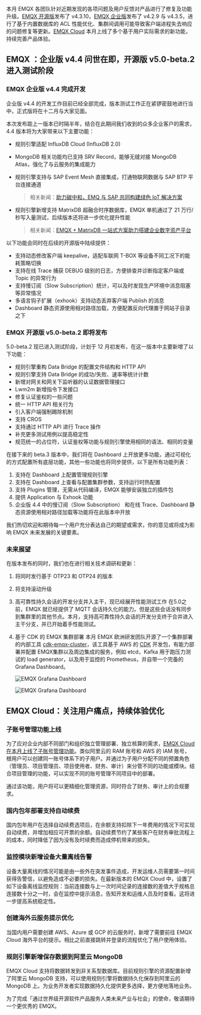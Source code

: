本月 EMQX 各团队针对近期发现的各项问题及用户反馈对产品进行了修复及功能升级。[EMQX 开源版](https://emqx.io/zh)发布了 v4.3.10，[EMQX 企业版](https://www.emqx.com/zh/products/emqx)发布了 v4.2.9 与 v4.3.5，进行了基于内置数据库的 ACL 性能优化、集群间调用可能导致客户端进程失去响应的问题修复等更新。[EMQX Cloud](https://www.emqx.com/zh/cloud) 本月上线了多个基于用户实际需求的新功能，持续完善产品体验。

## EMQX ：企业版 v4.4 问世在即，开源版 v5.0-beta.2 进入测试阶段

### EMQX 企业版 v4.4 完成开发

企业版 v4.4 的开发工作目前已经全部完成，版本测试工作正在紧锣密鼓地进行当中，正式版将在十二月与大家见面。

本次发布距上一版本已时隔半年，结合在此期间我们收到的众多企业客户的需求，4.4 版本将为大家带来以下主要功能：

- 规则引擎适配 InfluxDB Cloud (InfluxDB 2.0)
- MongoDB 相关功能均已支持 SRV Record，能够无缝对接 MongoDB Atlas，强化了与云服务的集成能力
- 规则引擎支持与 SAP Event Mesh 直接集成，打通物联网数据与 SAP BTP 平台连接通道

  > 相关新闻：[助力碳中和，EMQ 与 SAP 共同构建绿色 IoT 解决方案](https://www.emqx.com/zh/news/emq-and-sap-iot-solution)

- 规则引擎新增支持 MatrixDB 超融合时序数据库，EMQX 单机通过了 21 万行/秒写入量测试，后续版本还将进一步优化提升性能

  > 相关新闻：[EMQX + MatrixDB 一站式方案助力搭建企业数字资产平台](https://www.emqx.com/zh/blog/emqx-and-matrixdb)

以下功能会同时在后续的开源版中陆续提供：

- 支持动态修改客户端 keepalive，适配车联网 T-BOX 等设备不同工况下的能耗策略切换
- 支持在线 Trace 捕获 DEBUG 级别的日志，方便排查并诊断指定客户端或 Topic 的异常行为
- 支持慢订阅（Slow Subscription）统计，可以及时发现生产环境中消息阻塞等异常情况
- 多语言钩子扩展（exhook）支持动态丢弃客户端 Publish 的消息
- Dashboard 静态资源使用相对路径加载，方便配置反向代理置于网站子目录之下

### EMQX 开源版 v5.0-beta.2 即将发布

5.0-beta.2 现已进入测试阶段，计划于 12 月初发布，在这一版本中主要新增了以下功能：

- 规则引擎重构 Data Bridge 的配置文件结构和 HTTP API
- 规则引擎支持 Data Bridge 的成功/失败、速率等统计计数
- 新增对网关和网关下监听器的认证数据管理接口
- Lwm2m 新增指令下发接口
- 修复认证鉴权的一些问题
- 统一 HTTP API 相关行为
- 引入客户端强制踢除机制
- 支持 CROS
- 支持通过 HTTP API 进行 Trace 操作
- 补充更多测试用例以提高稳定性
- 规范统一的占位符，认证鉴权等功能与规则引擎使用相同的语法、相同的变量

在接下来的 beta.3 版本中，我们将在 Dashboard 上开放更多功能，通过可视化的方式配置所有底层功能，其他一些功能也将同步提供，以下是所有功能列表：

1. 支持在 Dashboard 上配置管理规则引擎
2. 支持在 Dashboard 上查看与配置集群参数，支持运行时热配置
3. 支持 Plugins 管理，无需从代码编译，EMQX 能够安装独立的插件包
4. 提供 Application 与 Exhook 功能
5. 企业版 4.4 中的慢订阅（Slow Subscription） 和在线 Trace、Dashboard 静态资源使用相对路径加载等功能将在此版本中开放

我们热切欢迎和期待每一个用户充分表达自己的期望或需求，你的意见或将成为影响 EMQX 未来发展的关键要素。

### 未来展望

在版本发布的同时，我们也在进行相关技术调研和更新：

1. 将同时发行基于 OTP23 和 OTP24 的版本
2. 将支持滚动升级
3. 高可靠性持久会话的开发分支并入主干，现已经展开性能测试工作
   在5.0之前，EMQX 就已经提供了 MQTT 会话持久化的能力。但是这些会话没有同步到集群里的其他节点。本月，支持高可靠性持久会话的开发分支终于合并进入主干分支，并已开始着手性能测试。
4. 基于 CDK 的 EMQX 集群部署
   本月 EMQX 欧洲研发团队开源了一个集群部署的内部工具 [cdk-emqx-cluster](https://github.com/emqx/cdk-emqx-cluster)，该工具基于 AWS 的 [CDK](https://aws.amazon.com/cdk/) 开发包，有能力部署并配置 EMQX集群以及周边集成的服务，例如 etcd，Kafka 用于跑压力测试的 load generator，以及用于监控的 Prometheus，并自带一个完备的 Grafana Dashboard。

   ![EMQX Grafana Dashboard](https://static.emqx.net/images/49e918ea98315414d4c1022381bef520.png)

   ![EMQX Grafana Dashboard](https://static.emqx.net/images/18e291801e09a72ccbf83c74faed1e8d.png)

## EMQX Cloud：关注用户痛点，持续体验优化

### 子账号管理功能上线

为了应对企业内部不同部门和组织独立管理部署、独立核算的需求，[EMQX Cloud 在本月上线了子账号管理功能](https://www.emqx.com/zh/blog/emqx-cloud-launches-sub-account-management)。类似阿里云的 RAM 账号和 AWS 的 IAM 账号，根用户可以创建同一账号体系下的子用户。并通过为子用户分配不同的预置角色（管理员、项目管理员、项目使用者、财务、审计）来分管不同的功能或模块。结合项目管理的功能，可以实现不同的账号管理不同项目中的部署。

通过该功能，用户将可以更精细化管理资源，同时符合了财务、审计上的合规要求。 

### 国内包年部署支持自动续费

国内包年用户在选择自动续费选项后，在余额支持扣除下一年费用的情况下可实现自动续费，并增加相应可开票的余额。自动续费节约了某些客户在财务审批流程上的成本，同时降低了因为没有及时续费而造成停机带来的损失。

### 监控模块新增设备大量离线告警

设备大量离线的情况可能是由一些外在突发事件造成，开发运维人员需要第一时间获得告警信，以避免造成不必要的损失。在最新版本的 EMQX Cloud 中，设置了如下设备离线监控规则：当前连接数与上一次时间记录的连接数的差值大于规格总连接数十分之一时，会在监控中提示消息，告知开发和运维人员及时查看。这将进一步提高系统稳定性。

### 创建海外云服务提示优化

当国内用户需要创建 AWS、Azure 或 GCP 的云服务时，新增了需要前往 EMQX Cloud 海外平台的提示。相比之前直接跳转并登录的流程优化了用户使用体验。

### 规则引擎新增保存数据到阿里云 MongoDB

EMQX Cloud 支持将数据转发到非关系型数据库。目前规则引擎的资源配置新增了阿里云 MongoDB 支持，可以使用规则引擎将数据持久化保存到阿里云的 MongoDB 上。为业务开发者实现数据持久化提供更多选择，更方便地落地业务。

 

为了完成「通过世界级开源软件产品服务人类未来产业与社会」的使命，敬请期待一个更优秀的 EMQX。
